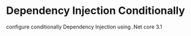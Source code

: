# Dependency Injection Conditionally
configure conditionally Dependency Injection using .Net core 3.1
